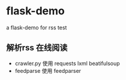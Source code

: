 flask-demo
==========

a flask-demo for rss test

解析rss 在线阅读
--
- crawler.py 使用 requests lxml beatifulsoup
- feedparse 使用 feedparser
